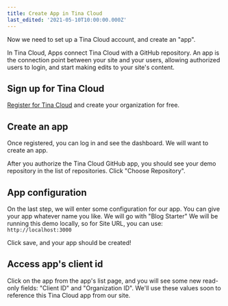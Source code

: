 ```yaml
---
title: Create App in Tina Cloud
last_edited: '2021-05-10T10:00:00.000Z'
---
```


Now we need to set up a Tina Cloud account, and create an "app".

In Tina Cloud, Apps connect Tina Cloud with a GitHub repository.
An app is the connection point between your site and your users, allowing authorized users to login, and start making edits to your site's content.

## Sign up for Tina Cloud

[Register for Tina Cloud](https://auth.tina.io/register) and create your organization for free.

## Create an app

Once registered, you can log in and see the dashboard. We will want to create an app.

After you authorize the Tina Cloud GitHub app, you should see your demo repository in the list of repositories. Click "Choose Repository".

## App configuration

On the last step, we will enter some configuration for our app.
You can give your app whatever name you like. We will go with "Blog Starter"
We will be running this demo locally, so for Site URL, you can use:
`http://localhost:3000`

Click save, and your app should be created!

## Access app's client id

Click on the app from the app's list page, and you will see some new read-only fields: "Client ID" and "Organization ID". We'll use these values soon to reference this Tina Cloud app from our site.
